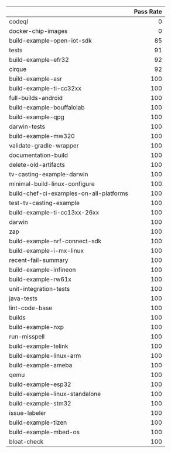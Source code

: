 |                                         |   Pass Rate |
|:----------------------------------------|------------:|
| codeql                                  |           0 |
| docker-chip-images                      |           0 |
| build-example-open-iot-sdk              |          85 |
| tests                                   |          91 |
| build-example-efr32                     |          92 |
| cirque                                  |          92 |
| build-example-asr                       |         100 |
| build-example-ti-cc32xx                 |         100 |
| full-builds-android                     |         100 |
| build-example-bouffalolab               |         100 |
| build-example-qpg                       |         100 |
| darwin-tests                            |         100 |
| build-example-mw320                     |         100 |
| validate-gradle-wrapper                 |         100 |
| documentation-build                     |         100 |
| delete-old-artifacts                    |         100 |
| tv-casting-example-darwin               |         100 |
| minimal-build-linux-configure           |         100 |
| build-chef-ci-examples-on-all-platforms |         100 |
| test-tv-casting-example                 |         100 |
| build-example-ti-cc13xx-26xx            |         100 |
| darwin                                  |         100 |
| zap                                     |         100 |
| build-example-nrf-connect-sdk           |         100 |
| build-example-i-mx-linux                |         100 |
| recent-fail-summary                     |         100 |
| build-example-infineon                  |         100 |
| build-example-rw61x                     |         100 |
| unit-integration-tests                  |         100 |
| java-tests                              |         100 |
| lint-code-base                          |         100 |
| builds                                  |         100 |
| build-example-nxp                       |         100 |
| run-misspell                            |         100 |
| build-example-telink                    |         100 |
| build-example-linux-arm                 |         100 |
| build-example-ameba                     |         100 |
| qemu                                    |         100 |
| build-example-esp32                     |         100 |
| build-example-linux-standalone          |         100 |
| build-example-stm32                     |         100 |
| issue-labeler                           |         100 |
| build-example-tizen                     |         100 |
| build-example-mbed-os                   |         100 |
| bloat-check                             |         100 |